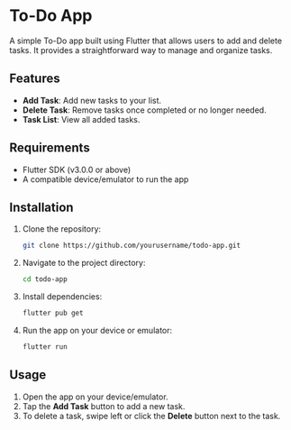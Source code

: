 # To-Do App

A simple To-Do app built using Flutter that allows users to add and delete tasks. It provides a straightforward way to manage and organize tasks.

## Features

- **Add Task**: Add new tasks to your list.
- **Delete Task**: Remove tasks once completed or no longer needed.
- **Task List**: View all added tasks.

## Requirements

- Flutter SDK (v3.0.0 or above)
- A compatible device/emulator to run the app

## Installation

1. Clone the repository:
    ```bash
    git clone https://github.com/yourusername/todo-app.git
    ```
2. Navigate to the project directory:
    ```bash
    cd todo-app
    ```
3. Install dependencies:
    ```bash
    flutter pub get
    ```
4. Run the app on your device or emulator:
    ```bash
    flutter run
    ```

## Usage

1. Open the app on your device/emulator.
2. Tap the **Add Task** button to add a new task.
3. To delete a task, swipe left or click the **Delete** button next to the task.
